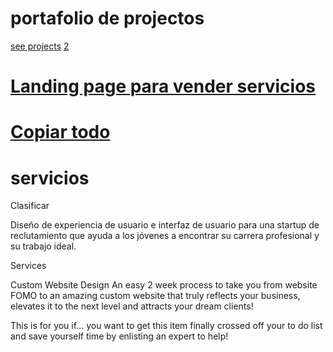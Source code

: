 
# portafolio de projectos
[see projects](https://geoff.house/)
[2](https://stefivanov.com/)

# [Landing page para vender servicios](https://jessicahainesdesign.com/squarespace-website-design)

# [Copiar todo](https://jessicahainesdesign.com/squarespace-website-design)

# servicios


Clasificar

Diseño de experiencia de usuario e interfaz de usuario para una startup de reclutamiento que ayuda a los jóvenes a encontrar su carrera profesional y su trabajo ideal.


Services

Custom Website Design
An easy 2 week process to take you from website FOMO to an amazing custom website that truly reflects your business, elevates it to the next level and attracts your dream clients!

This is for you if... you want to get this item finally crossed off your to do list and save yourself time by enlisting an expert to help!